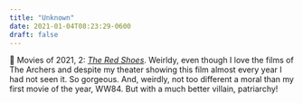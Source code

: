 ```yaml
---
title: "Unknown"
date: 2021-01-04T08:23:29-0600
draft: false
---
```


🎥 Movies of 2021, 2: _[The Red Shoes](https://www.imdb.com/title/tt0040725)_. Weirldy, even though I love the films of The Archers and despite my theater showing this film almost every year I had not seen it. So gorgeous. And, weirdly, not too different a moral than my first movie of the year, WW84\. But with a much better villain, patriarchy!
